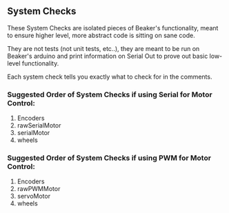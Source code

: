 ## System Checks

These System Checks are isolated pieces of Beaker's functionality, 
meant to ensure higher level, more abstract code is sitting on sane code.

They are not tests (not unit tests, etc..), they are meant to be run on 
Beaker's arduino and print information on Serial Out to prove out basic 
low-level functionality.

Each system check tells you exactly what to check for in the comments.

### Suggested Order of System Checks if using Serial for Motor Control:

1. Encoders
2. rawSerialMotor
3. serialMotor
4. wheels

### Suggested Order of System Checks if using PWM for Motor Control:

1. Encoders
2. rawPWMMotor
3. servoMotor
4. wheels